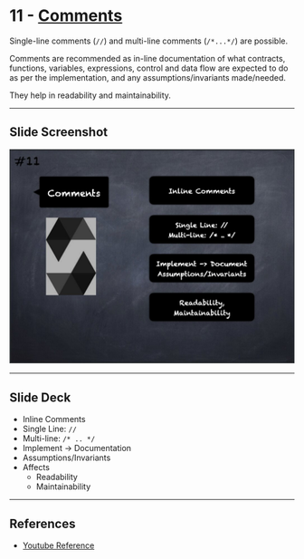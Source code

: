 # 11 - [Comments](Comments.md)
Single-line comments (`//`) and multi-line comments (`/*...*/`) are possible. 

Comments are recommended as in-line documentation of what contracts, functions, variables, expressions, control and data flow are expected to do as per the implementation, and any assumptions/invariants made/needed. 

They help in readability and maintainability.

___
## Slide Screenshot
![011.jpg](../../images/2.%20Solidity%20101/011.jpg)
___
## Slide Deck
- Inline Comments
- Single Line: `//`
- Multi-line: `/* .. */`
- Implement -> Documentation
- Assumptions/Invariants
- Affects 
	- Readability
	- Maintainability
___
## References
- [Youtube Reference](https://youtu.be/5eLqFac5Tkg?t=1189)


